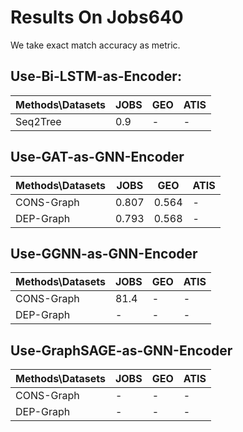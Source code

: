 # Results On Jobs640

We take exact match accuracy as metric.

## Use-Bi-LSTM-as-Encoder:
| Methods\Datasets | JOBS | GEO | ATIS |  
| ---- | ---- | ---- | ---- |
| Seq2Tree | 0.9 | - | - |

## Use-GAT-as-GNN-Encoder

| Methods\Datasets | JOBS | GEO | ATIS |  
| ---- | ---- | ---- | ---- |
| CONS-Graph | 0.807 | 0.564 | - |
| DEP-Graph | 0.793 | 0.568 | - |


## Use-GGNN-as-GNN-Encoder

| Methods\Datasets | JOBS | GEO | ATIS |  
| ---- | ---- | ---- | ---- |
| CONS-Graph | 81.4 | - | - |
| DEP-Graph | - | - | - |


## Use-GraphSAGE-as-GNN-Encoder

| Methods\Datasets | JOBS | GEO | ATIS |  
| ---- | ---- | ---- | ---- |
| CONS-Graph | - | - | - |
| DEP-Graph | - | - | - |
